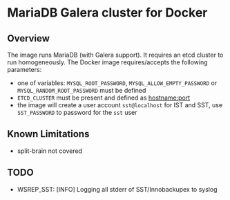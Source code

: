 # MariaDB Galera cluster for Docker

## Overview

The image runs MariaDB (with Galera support). It requires an etcd cluster to run homogeneously.
The Docker image requires/accepts the following parameters:

* one of variables: `MYSQL_ROOT_PASSWORD`, `MYSQL_ALLOW_EMPTY_PASSWORD` or `MYSQL_RANDOM_ROOT_PASSWORD` must be defined
* `ETCD_CLUSTER` must be present and defined as <hostname:port>
* the image will create a user account `sst@localhost` for IST and SST, use `SST_PASSWORD` to password for the `sst` user

## Known Limitations

* split-brain not covered

## TODO

* WSREP_SST: [INFO] Logging all stderr of SST/Innobackupex to syslog
